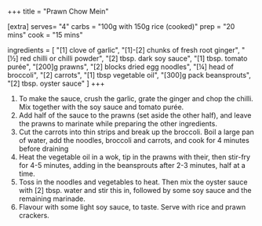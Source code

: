 +++
title = "Prawn Chow Mein"

[extra]
serves= "4"
carbs = "100g with 150g rice (cooked)"
prep = "20 mins"
cook = "15 mins"

ingredients = [
  "[1] clove of garlic",
  "[1]-[2] chunks of fresh root ginger",
  "[½] red chilli or chilli powder",
  "[2] tbsp. dark soy sauce",
  "[1] tbsp. tomato purée",
  "[200]g prawns",
  "[2] blocks dried egg noodles",
  "[¼] head of broccoli",
  "[2] carrots",
  "[1] tbsp vegetable oil",
  "[300]g pack beansprouts",
  "[2] tbsp. oyster sauce"
]
+++

1. To make the sauce, crush the garlic, grate the ginger and chop the chilli. Mix together with the soy sauce and tomato purée.
1. Add half of the sauce to the prawns (set aside the other half), and leave the prawns to marinate while preparing the other ingredients.
1. Cut the carrots into thin strips and break up the broccoli. Boil a large pan of water, add the noodles, broccoli and carrots, and cook for 4 minutes before draining
1. Heat the vegetable oil in a wok, tip in the prawns with their, then stir-fry for 4-5 minutes, adding in the beansprouts after 2-3 minutes, half at a time.
1. Toss in the noodles and vegetables to heat. Then mix the oyster sauce with [2] tbsp. water and stir this in, followed by some soy sauce and the remaining marinade.
1. Flavour with some light soy sauce, to taste. Serve with rice and prawn crackers.
